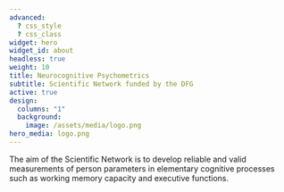 ```yaml
---
advanced:
  ? css_style
  ? css_class
widget: hero
widget_id: about
headless: true
weight: 10
title: Neurocognitive Psychometrics
subtitle: Scientific Network funded by the DFG
active: true
design:
  columns: "1"
  background:
    image: /assets/media/logo.png
hero_media: logo.png
---
```

The aim of the  Scientific Network is to develop reliable and valid measurements of person parameters in elementary cognitive processes such as working memory capacity and executive functions.